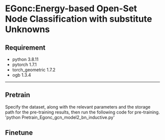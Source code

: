 # EGonc:Energy-based Open-Set Node Classification with substitute Unknowns

## Requirement

- python 3.8.11
- pytorch 1.7.1
- torch_geometric 1.7.2
- ogb 1.3.4
---
## Pretrain
Specify the dataset, along with the relevant parameters and the storage path for the pre-training results, then run the following code for pre-training.
'python Pretrain_Egonc_gcn_model2_bn_inductive.py'
## Finetune

